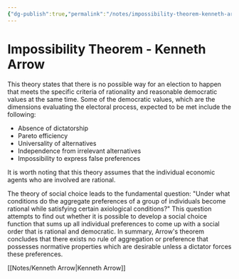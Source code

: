```yaml
---
{"dg-publish":true,"permalink":"/notes/impossibility-theorem-kenneth-arrow/"}
---
```



# Impossibility Theorem - Kenneth Arrow

This theory states that there is no possible way for an election to happen that meets the specific criteria of rationality and reasonable democratic values at the same time. Some of the democratic values, which are the dimensions evaluating the electoral process, expected to be met include the following:

- Absence of dictatorship
- Pareto efficiency
- Universality of alternatives
- Independence from irrelevant alternatives
- Impossibility to express false preferences

It is worth noting that this theory assumes that the individual economic agents who are involved are rational.

The theory of social choice leads to the fundamental question: "Under what conditions do the aggregate preferences of a group of individuals become rational while satisfying certain axiological conditions?" This question attempts to find out whether it is possible to develop a social choice function that sums up all individual preferences to come up with a social order that is rational and democratic. In summary, Arrow's theorem concludes that there exists no rule of aggregation or preference that possesses normative properties which are desirable unless a dictator forces these preferences.

[[Notes/Kenneth Arrow\|Kenneth Arrow]]